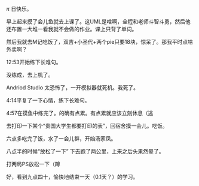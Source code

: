 $\pi$ 日快乐。

早上起来摸了会儿鱼就去上课了。这UML是啥啊，全程和老师斗智斗勇，然后他还布置一大堆一看我就不会做的作业。课上只背了单词。

然后我就去M记吃饭了，双吉+小圣代+两个pie只要18块，惊呆了。那我平时点啥外卖啊？

12:53开始练下长难句。

没练成，去上机了。

Andriod Studio 太恐怖了，一开模拟器就死机。我死了。

4:14平复了一下心情，练下长难句。

4:57在摸鱼中练完了。的确有点累。有点累就应该立刻休息（逃

去打印一下某个“贵国大学生都要打印的表”，回宿舍摸一会儿。吃饭。

六点多吃完了饭，水了一会儿群，开始汤家凤。

八点半的时候“放松了一下” 下去跑了两公里，上来之后头果然晕了。

打两局PS放松一下（蹲

好，看到九点四十，愉快地结束一天（0.1天？）的学习。